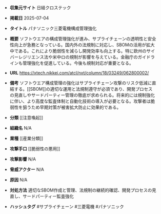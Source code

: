 - **収集元サイト**
日経クロステック

- **掲載日**
2025-07-04

- **タイトル**
パナソニック三菱電機構成管理強化

- **概要**
ソフトウエアの構成管理強化が進み、サプライチェーンの透明性と安全性向上が急務となっている。国内外の法規制に対応し、SBOMの活用が拡大中である。これにより脆弱性を減らし開発効率も向上する。特に欧州のサイバーレジリエンス法や米中ロの規制が影響を与えている。金融庁のガイドラインも管理強化を促進している。今後も規制対応が重要となる。

- **URL**
https://xtech.nikkei.com/atcl/nxt/column/18/03249/062800002/

- **備考**
ソフトウエア構成管理の強化はサプライチェーン攻撃のリスク低減に直結する。[[SBOM]]の適切な運用と法規制遵守が必須であり、開発プロセスの見直しやサードパーティー管理の徹底が求められる。将来的には規制強化に伴い、より高度な監査体制と自動化技術の導入が必要となる。攻撃者は脆弱性を狙うため早期対策が被害拡大防止に効果的である。

- **分類**
[[注意喚起]]

- **組織名**
N/A

- **業種**
[[産業分類]]

- **攻撃手口**
[[脆弱性の悪用]]

- **攻撃影響**
N/A

- **脅威アクター**
N/A

- **原因**
N/A

- **対処方法**
適切なSBOM作成と管理、法規制の継続的確認、開発プロセスの見直し、サードパーティー監査強化

- **ハッシュタグ**
#サプライチェーン #三菱電機 #パナソニック
